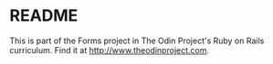 # README

This is part of the Forms project in The Odin Project's Ruby on Rails curriculum. Find it at http://www.theodinproject.com.